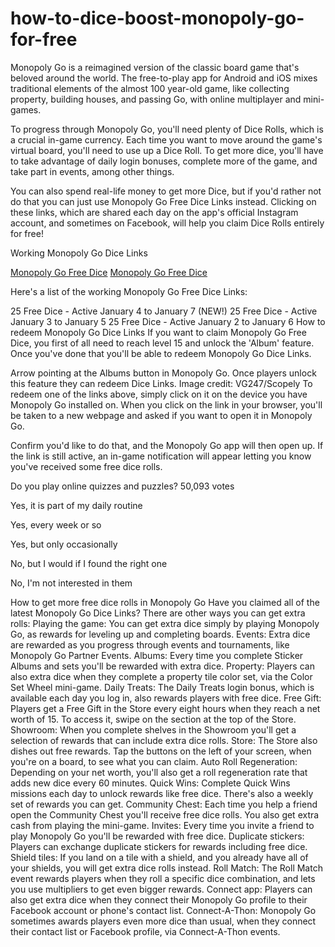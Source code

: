 # how-to-dice-boost-monopoly-go-for-free
Monopoly Go is a reimagined version of the classic board game that's beloved around the world. The free-to-play app for Android and iOS mixes traditional elements of the almost 100 year-old game, like collecting property, building houses, and passing Go, with online multiplayer and mini-games.

To progress through Monopoly Go, you'll need plenty of Dice Rolls, which is a crucial in-game currency. Each time you want to move around the game's virtual board, you'll need to use up a Dice Roll. To get more dice, you'll have to take advantage of daily login bonuses, complete more of the game, and take part in events, among other things.

You can also spend real-life money to get more Dice, but if you'd rather not do that you can just use Monopoly Go Free Dice Links instead. Clicking on these links, which are shared each day on the app's official Instagram account, and sometimes on Facebook, will help you claim Dice Rolls entirely for free!

Working Monopoly Go Dice Links

[Monopoly Go Free Dice](https://offersfrog.com/monopoly)
[Monopoly Go Free Dice](https://offersfrog.com/monopoly)


Here's a list of the working Monopoly Go Free Dice Links:

25 Free Dice - Active January 4 to January 7 (NEW!)
25 Free Dice - Active January 3 to January 5
25 Free Dice - Active January 2 to January 6
How to redeem Monopoly Go Dice Links
If you want to claim Monopoly Go Free Dice, you first of all need to reach level 15 and unlock the 'Album' feature. Once you've done that you'll be able to redeem Monopoly Go Dice Links.

Arrow pointing at the Albums button in Monopoly Go. Once players unlock this feature they can redeem Dice Links.
Image credit: VG247/Scopely
To redeem one of the links above, simply click on it on the device you have Monopoly Go installed on. When you click on the link in your browser, you'll be taken to a new webpage and asked if you want to open it in Monopoly Go.

Confirm you'd like to do that, and the Monopoly Go app will then open up. If the link is still active, an in-game notification will appear letting you know you've received some free dice rolls.

Do you play online quizzes and puzzles?
50,093 votes

Yes, it is part of my daily routine

Yes, every week or so

Yes, but only occasionally

No, but I would if I found the right one

No, I'm not interested in them

How to get more free dice rolls in Monopoly Go
Have you claimed all of the latest Monopoly Go Dice Links? There are other ways you can get extra rolls:
Playing the game: You can get extra dice simply by playing Monopoly Go, as rewards for leveling up and completing boards.
Events: Extra dice are rewarded as you progress through events and tournaments, like Monopoly Go Partner Events.
Albums: Every time you complete Sticker Albums and sets you'll be rewarded with extra dice.
Property: Players can also extra dice when they complete a property tile color set, via the Color Set Wheel mini-game.
Daily Treats: The Daily Treats login bonus, which is available each day you log in, also rewards players with free dice.
Free Gift: Players get a Free Gift in the Store every eight hours when they reach a net worth of 15. To access it, swipe on the section at the top of the Store.
Showroom: When you complete shelves in the Showroom you'll get a selection of rewards that can include extra dice rolls.
Store: The Store also dishes out free rewards. Tap the buttons on the left of your screen, when you're on a board, to see what you can claim.
Auto Roll Regeneration: Depending on your net worth, you'll also get a roll regeneration rate that adds new dice every 60 minutes.
Quick Wins: Complete Quick Wins missions each day to unlock rewards like free dice. There's also a weekly set of rewards you can get.
Community Chest: Each time you help a friend open the Community Chest you'll receive free dice rolls. You also get extra cash from playing the mini-game.
Invites: Every time you invite a friend to play Monopoly Go you'll be rewarded with free dice.
Duplicate stickers: Players can exchange duplicate stickers for rewards including free dice.
Shield tiles: If you land on a tile with a shield, and you already have all of your shields, you will get extra dice rolls instead.
Roll Match: The Roll Match event rewards players when they roll a specific dice combination, and lets you use multipliers to get even bigger rewards.
Connect app: Players can also get extra dice when they connect their Monopoly Go profile to their Facebook account or phone's contact list.
Connect-A-Thon: Monopoly Go sometimes awards players even more dice than usual, when they connect their contact list or Facebook profile, via Connect-A-Thon events.
